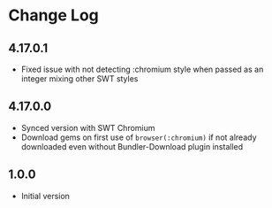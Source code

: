 # Change Log

## 4.17.0.1

- Fixed issue with not detecting :chromium style when passed as an integer mixing other SWT styles

## 4.17.0.0

- Synced version with SWT Chromium
- Download gems on first use of `browser(:chromium)` if not already downloaded even without Bundler-Download plugin installed

## 1.0.0

- Initial version
